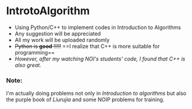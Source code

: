 # IntrotoAlgorithm
- Using Python/C++ to implement codes in Introduction to Algorithms
- Any suggestion will be appreciated
- All my work will be uploaded randomly 
- ~~Python is **good** !!!!!~~ ==I realize that C++ is more suitable for programming==
- *However, after my watching NOI's students' code, I found that C++ is also great.*


### Note:

I'm actually doing problems not only in *Introduction to algorithms* but also the purple book of *Liurujia* and some NOIP problems for training. 
